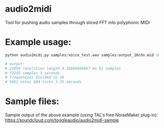 # audio2midi
Tool for pushing audio samples through sliced FFT into polyphonic MIDI

# Example usage:
```python
python audio2midi.py samples/voice_test.wav samples/output_16chn.mid 16

# output:
# 22050 resolution length 4.16666666667 ms 91 samples
# 73235 samples 3 seconds
# frequencies divided to 18
# 5052 notes 804 ticks 3.35 seconds
```

# Sample files:
Sample output of the above example (using TAL's free NoiseMaker plug-in): https://soundcloud.com/toggleaudio/audio2midi-sample
